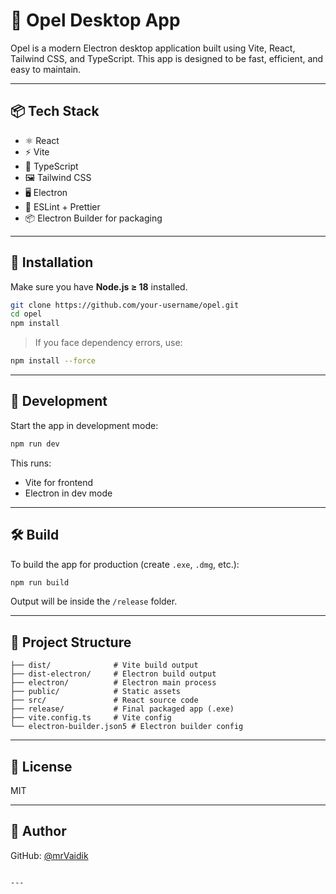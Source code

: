 


# 🚀 Opel Desktop App

Opel is a modern Electron desktop application built using Vite, React, Tailwind CSS, and TypeScript. This app is designed to be fast, efficient, and easy to maintain.

---

## 📦 Tech Stack

- ⚛️ React
- ⚡ Vite
- 🧠 TypeScript
- 🖼️ Tailwind CSS
- 🖥️ Electron
- 🧰 ESLint + Prettier
- 📦 Electron Builder for packaging

---

## 🔧 Installation

Make sure you have **Node.js ≥ 18** installed.

```bash
git clone https://github.com/your-username/opel.git
cd opel
npm install
```

> If you face dependency errors, use:

```bash
npm install --force
```

---

## 🚀 Development

Start the app in development mode:

```bash
npm run dev
```

This runs:

* Vite for frontend
* Electron in dev mode

---

## 🛠️ Build

To build the app for production (create `.exe`, `.dmg`, etc.):

```bash
npm run build
```

Output will be inside the `/release` folder.

---

## 📁 Project Structure

```
├── dist/              # Vite build output
├── dist-electron/     # Electron build output
├── electron/          # Electron main process
├── public/            # Static assets
├── src/               # React source code
├── release/           # Final packaged app (.exe)
├── vite.config.ts     # Vite config
└── electron-builder.json5 # Electron builder config
```

---

## 📃 License

MIT

---

## 🙌 Author


GitHub: [@mrVaidik](https://github.com/mrVaidik)

```

---


